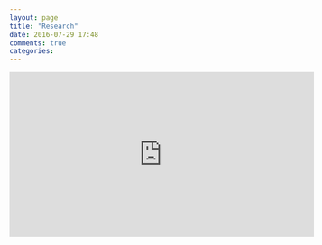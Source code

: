 ```yaml
---
layout: page
title: "Research"
date: 2016-07-29 17:48
comments: true
categories: 
---
```


<iframe width="540" height="293" src="https://my.sendinblue.com/users/subscribe/js_id/2k1g2/id/1" frameborder="0" scrolling="auto" allowfullscreen style="display: block;margin-left: auto;margin-right: auto;"></iframe>
